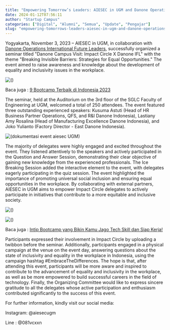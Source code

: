 ```yaml
---
title: "Empowering Tomorrow’s Leaders: AIESEC in UGM and Danone Operations International Join Forces in the Pursuit of Equality and Inclusion"
date: 2024-01-12T07:56:11
author: "Startup Campus"
categories: ["Digital", "Alumni", "Semua", "Update", "Pengajar"]
slug: "empowering-tomorrows-leaders-aiesec-in-ugm-and-danone-operations-international-join-forces-in-the-pursuit-of-equality-and-inclusion"
---
```


Yogyakarta, November 3, 2023 – AIESEC in UGM, in collaboration with [Danone Operations International Future Leaders](https://www.careers-page.com/lifeatfmcg/job/QX87498R), successfully organized a seminar titled "Danone Campus Visit: Impact Circle X Danone IFL" with the theme "Breaking Invisible Barriers: Strategies for Equal Opportunities." The event aimed to raise awareness and knowledge about the development of equality and inclusivity issues in the workplace.

![()](/uploads/2024/01/4.jpg)

Baca juga : [9 Bootcamp Terbaik di Indonesia 2023](https://startupcampus.id/blog/9-bootcamp-terbaik-di-indonesia-2023/)

The seminar, held at the Auditorium on the 3rd floor of the SGLC Faculty of Engineering at UGM, welcomed a total of 250 attendees. The event featured three outstanding experienced speakers: Kusuma Astuti (Head of HR Business Partner Operations, QFS, and R&I Danone Indonesia), Lastiany Amy Rosalina (Head of Manufacturing Excellence Danone Indonesia), and Joko Yulianto (Factory Director - East Danone Indonesia).

![(dokumentasi event aiesec UGM)](/uploads/2024/01/1.jpg)

The majority of delegates were highly engaged and excited throughout the event. They listened attentively to the speakers and actively participated in the Question and Answer Session, demonstrating their clear objective of gaining new knowledge from the experienced professionals. The Ice Breaking Session added the interactive element to the event, with delegates eagerly participating in the quiz session. The event highlighted the importance of promoting universal social inclusion and ensuring equal opportunities in the workplace. By collaborating with external partners, AIESEC in UGM aims to empower Impact Circle delegates to actively participate in initiatives that contribute to a more equitable and inclusive society.

![()](/uploads/2024/01/3.jpg)

![()](/uploads/2024/01/2.jpg)

Baca juga : [Intip Bootcamp yang Bikin Kamu Jago Tech Skill dan Siap Kerja!](https://startupcampus.id/blog/intip-bootcamp-yang-bikin-kamu-jago-tech-skill-dan-siap-kerja/)

Participants expressed their involvement in Impact Circle by uploading a twibbon before the seminar. Additionally, participants engaged in a physical campaign at the venue on the event day, answering questions about the state of inclusivity and equality in the workplace in Indonesia, using the campaign hashtag #EmbraceTheDifferences. The hope is that, after attending this event, participants will be more aware and inspired to contribute to the advancement of equality and inclusivity in the workplace, as well as be more empowered to build successful careers in the field of technology. Finally, the Organizing Committee would like to express sincere gratitude to all the delegates whose active participation and enthusiasm contributed significantly to the success of this event.

For further information, kindly visit our social media:

Instagram: @aiesecugm

Line : @081vcxxn